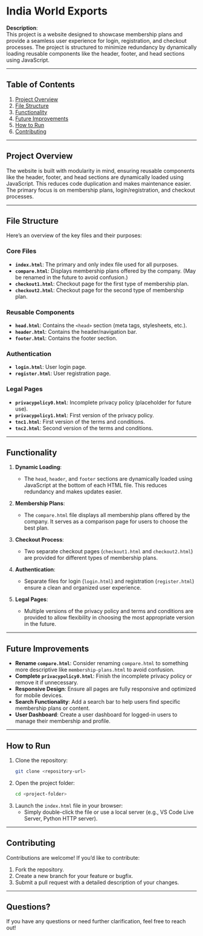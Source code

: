 # India World Exports

**Description**:  
This project is a website designed to showcase membership plans and provide a seamless user experience for login, registration, and checkout processes. The project is structured to minimize redundancy by dynamically loading reusable components like the header, footer, and head sections using JavaScript.

---

## Table of Contents
1. [Project Overview](#project-overview)
2. [File Structure](#file-structure)
3. [Functionality](#functionality)
4. [Future Improvements](#future-improvements)
5. [How to Run](#how-to-run)
6. [Contributing](#contributing)

---

## Project Overview
The website is built with modularity in mind, ensuring reusable components like the header, footer, and head sections are dynamically loaded using JavaScript. This reduces code duplication and makes maintenance easier. The primary focus is on membership plans, login/registration, and checkout processes.

---

## File Structure
Here’s an overview of the key files and their purposes:

### Core Files
- **`index.html`**: The primary and only index file used for all purposes.
- **`compare.html`**: Displays membership plans offered by the company. (May be renamed in the future to avoid confusion.)
- **`checkout1.html`**: Checkout page for the first type of membership plan.
- **`checkout2.html`**: Checkout page for the second type of membership plan.

### Reusable Components
- **`head.html`**: Contains the `<head>` section (meta tags, stylesheets, etc.).
- **`header.html`**: Contains the header/navigation bar.
- **`footer.html`**: Contains the footer section.

### Authentication
- **`login.html`**: User login page.
- **`register.html`**: User registration page.

### Legal Pages
- **`privacypolicy0.html`**: Incomplete privacy policy (placeholder for future use).
- **`privacypolicy1.html`**: First version of the privacy policy.
- **`tnc1.html`**: First version of the terms and conditions.
- **`tnc2.html`**: Second version of the terms and conditions.

---

## Functionality
1. **Dynamic Loading**:
   - The `head`, `header`, and `footer` sections are dynamically loaded using JavaScript at the bottom of each HTML file. This reduces redundancy and makes updates easier.

2. **Membership Plans**:
   - The `compare.html` file displays all membership plans offered by the company. It serves as a comparison page for users to choose the best plan.

3. **Checkout Process**:
   - Two separate checkout pages (`checkout1.html` and `checkout2.html`) are provided for different types of membership plans.

4. **Authentication**:
   - Separate files for login (`login.html`) and registration (`register.html`) ensure a clean and organized user experience.

5. **Legal Pages**:
   - Multiple versions of the privacy policy and terms and conditions are provided to allow flexibility in choosing the most appropriate version in the future.

---

## Future Improvements
- **Rename `compare.html`**: Consider renaming `compare.html` to something more descriptive like `membership-plans.html` to avoid confusion.
- **Complete `privacypolicy0.html`**: Finish the incomplete privacy policy or remove it if unnecessary.
- **Responsive Design**: Ensure all pages are fully responsive and optimized for mobile devices.
- **Search Functionality**: Add a search bar to help users find specific membership plans or content.
- **User Dashboard**: Create a user dashboard for logged-in users to manage their membership and profile.

---

## How to Run
1. Clone the repository:
   ```bash
   git clone <repository-url>
   ```
2. Open the project folder:
   ```bash
   cd <project-folder>
   ```
3. Launch the `index.html` file in your browser:
   - Simply double-click the file or use a local server (e.g., VS Code Live Server, Python HTTP server).

---

## Contributing
Contributions are welcome! If you’d like to contribute:
1. Fork the repository.
2. Create a new branch for your feature or bugfix.
3. Submit a pull request with a detailed description of your changes.

---

## Questions?
If you have any questions or need further clarification, feel free to reach out!

